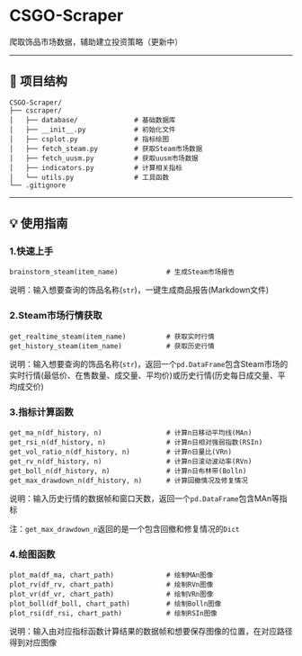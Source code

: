 # CSGO-Scraper
爬取饰品市场数据，辅助建立投资策略（更新中）

---
## 📂 项目结构

```
CSGO-Scraper/
├── cscraper/
│   ├── database/              # 基础数据库
│   ├── __init__.py            # 初始化文件
│   ├── csplot.py              # 指标绘图
│   ├── fetch_steam.py         # 获取Steam市场数据
│   ├── fetch_uusm.py          # 获取uusm市场数据
│   ├── indicators.py          # 计算相关指标
│   └── utils.py               # 工具函数
└── .gitignore                  
```

---

## 💡 使用指南

### 1.快速上手
```
brainstorm_steam(item_name)            # 生成Steam市场报告
```
说明：输入想要查询的饰品名称(`str`)，一键生成商品报告(Markdown文件)

### 2.Steam市场行情获取
```
get_realtime_steam(item_name)          # 获取实时行情
get_history_steam(item_name)           # 获取历史行情
```
说明：输入想要查询的饰品名称(`str`)，返回一个`pd.DataFrame`包含Steam市场的实时行情(最低价、在售数量、成交量、平均价)或历史行情(历史每日成交量、平均成交价)
### 3.指标计算函数
```
get_ma_n(df_history, n)                # 计算n日移动平均线(MAn)
get_rsi_n(df_history, n)               # 计算n日相对强弱指数(RSIn)
get_vol_ratio_n(df_history, n)         # 计算n日量比(VRn)
get_rv_n(df_history, n)                # 计算n日滚动波动率(RVn)
get_boll_n(df_history, n)              # 计算n日布林带(Bolln)
get_max_drawdown_n(df_history, n)      # 计算回撤情况及修复情况
```
说明：输入历史行情的数据帧和窗口天数，返回一个`pd.DataFrame`包含MAn等指标

注：`get_max_drawdown_n`返回的是一个包含回撤和修复情况的`Dict`

### 4.绘图函数
```
plot_ma(df_ma, chart_path)             # 绘制MAn图像
plot_rv(df_rv, chart_path)             # 绘制RVn图像
plot_vr(df_vr, chart_path)             # 绘制VRn图像
plot_boll(df_boll, chart_path)         # 绘制Bolln图像
plot_rsi(df_rsi, chart_path)           # 绘制RSIn图像
```
说明：输入由对应指标函数计算结果的数据帧和想要保存图像的位置，在对应路径得到对应图像
